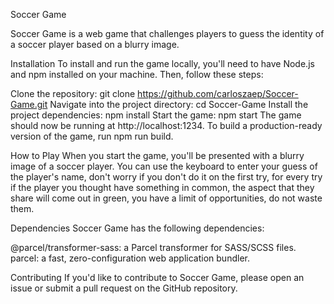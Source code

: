 Soccer Game

Soccer Game is a web game that challenges players to guess the identity of a soccer player based on a blurry image.

Installation
To install and run the game locally, you'll need to have Node.js and npm installed on your machine. Then, follow these steps:

Clone the repository: git clone https://github.com/carloszaep/Soccer-Game.git
Navigate into the project directory: cd Soccer-Game
Install the project dependencies: npm install
Start the game: npm start
The game should now be running at http://localhost:1234. To build a production-ready version of the game, run npm run build.

How to Play
When you start the game, you'll be presented with a blurry image of a soccer player. You can use the keyboard to enter your guess of the player's name, don't worry if you don't do it on the first try, for every try if the player you thought have something in common, the aspect that they share will come out in green, you have a limit of opportunities, do not waste them.

Dependencies
Soccer Game has the following dependencies:

@parcel/transformer-sass: a Parcel transformer for SASS/SCSS files.
parcel: a fast, zero-configuration web application bundler.

Contributing
If you'd like to contribute to Soccer Game, please open an issue or submit a pull request on the GitHub repository.
